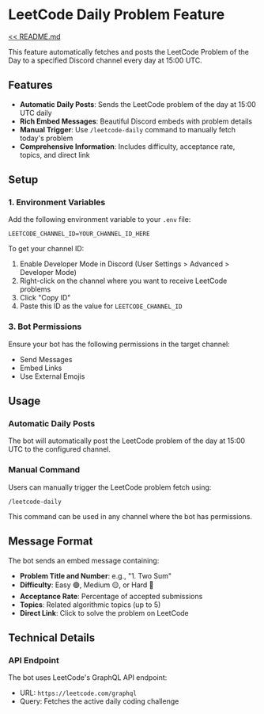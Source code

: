 # LeetCode Daily Problem Feature

[<< README.md](../../README.md)

This feature automatically fetches and posts the LeetCode Problem of the Day to a specified Discord channel every day at 15:00 UTC.

## Features

- **Automatic Daily Posts**: Sends the LeetCode problem of the day at 15:00 UTC daily
- **Rich Embed Messages**: Beautiful Discord embeds with problem details
- **Manual Trigger**: Use `/leetcode-daily` command to manually fetch today's problem
- **Comprehensive Information**: Includes difficulty, acceptance rate, topics, and direct link

## Setup

### 1. Environment Variables

Add the following environment variable to your `.env` file:

```env
LEETCODE_CHANNEL_ID=YOUR_CHANNEL_ID_HERE
```

To get your channel ID:
1. Enable Developer Mode in Discord (User Settings > Advanced > Developer Mode)
2. Right-click on the channel where you want to receive LeetCode problems
3. Click "Copy ID"
4. Paste this ID as the value for `LEETCODE_CHANNEL_ID`


### 3. Bot Permissions

Ensure your bot has the following permissions in the target channel:
- Send Messages
- Embed Links
- Use External Emojis

## Usage

### Automatic Daily Posts

The bot will automatically post the LeetCode problem of the day at 15:00 UTC to the configured channel.

### Manual Command

Users can manually trigger the LeetCode problem fetch using:
```
/leetcode-daily
```

This command can be used in any channel where the bot has permissions.

## Message Format

The bot sends an embed message containing:

- **Problem Title and Number**: e.g., "1. Two Sum"
- **Difficulty**: Easy 🟢, Medium 🟡, or Hard 🔴
- **Acceptance Rate**: Percentage of accepted submissions
- **Topics**: Related algorithmic topics (up to 5)
- **Direct Link**: Click to solve the problem on LeetCode


## Technical Details

### API Endpoint

The bot uses LeetCode's GraphQL API endpoint:
- URL: `https://leetcode.com/graphql`
- Query: Fetches the active daily coding challenge
